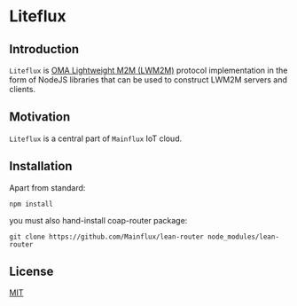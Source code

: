 # Liteflux

## Introduction
`Liteflux` is [OMA Lightweight M2M (LWM2M)](http://openmobilealliance.org/about-oma/work-program/m2m-enablers/) protocol implementation in the form of NodeJS libraries that can be used to construct LWM2M servers and clients.

## Motivation
`Liteflux` is a central part of `Mainflux` IoT cloud.

## Installation
Apart from standard:
```
npm install
```

you must also hand-install coap-router package:

```
git clone https://github.com/Mainflux/lean-router node_modules/lean-router
```

## License
[MIT](https://en.wikipedia.org/wiki/MIT_License)
